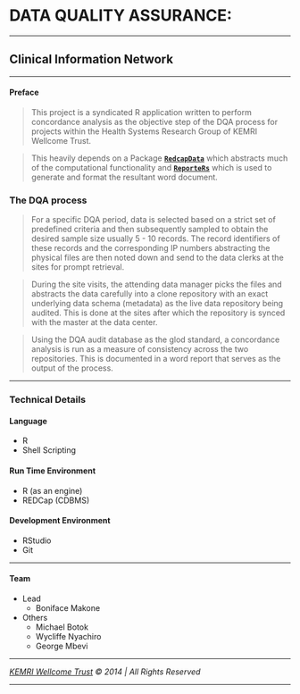 # DATA QUALITY ASSURANCE:

***

## Clinical Information Network 

***

#### Preface

> This project is a syndicated R application written to perform concordance analysis as the objective step of the DQA process for projects within the Health Systems Research Group of KEMRI Wellcome Trust.

> This heavily depends on a Package __[```RedcapData```](http://github.com/bonmac/RedcapDqa)__ which abstracts much of the computational functionality and __[```ReporteRs```](http://github.com/davidgohel/ReporteRs)__ which is used to generate and format the resultant word document.

### The DQA process

> For a specific DQA period, data is selected based on a strict set of predefined criteria and then subsequently sampled to obtain the desired sample size usually 5 - 10 records. The record identifiers of these records and the corresponding IP numbers abstracting the physical files are then noted down and send to the data clerks at the sites for prompt retrieval.

> During the site visits, the attending data manager picks the files and abstracts the data carefully into a clone repository with an exact underlying data schema (metadata) as the live data repository being audited. This is done at the sites after which the repository is synced with the master at the data center.

> Using the DQA audit database as the glod standard, a concordance analysis is run as a measure of consistency across the two repositories. This is documented in a word report that serves as the output of the process.

***

### Technical Details

#### Language

* R
* Shell Scripting

#### Run Time Environment

* R (as an engine)
* REDCap (CDBMS)

#### Development Environment

* RStudio
* Git

***

#### Team

* Lead
    * Boniface Makone
* Others
    * Michael Botok
    * Wycliffe Nyachiro
    * George Mbevi
    
    
    
***

_[KEMRI Wellcome Trust](http://www.kemri-wellcome.org) © 2014 | All Rights Reserved_

***
